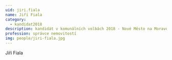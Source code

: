 ```yaml
---
uid: jiri.fiala
name: Jiří Fiala
category:
  - kandidat2018
description: kandidát v komunálních volbách 2018 - Nové Město na Moravě
profession: správce nemovitostí
img: people/jiri-fiala.jpg
---
```


Jiří Fiala
